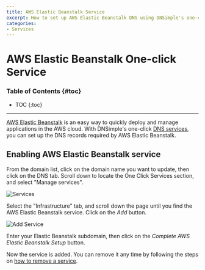 ```yaml
---
title: AWS Elastic Beanstalk Service
excerpt: How to set up AWS Elastic Beanstalk DNS using DNSimple's one-click service.
categories:
- Services
---
```


# AWS Elastic Beanstalk One-click Service

### Table of Contents {#toc}

* TOC
{:toc}

---

[AWS Elastic Beanstalk](https://aws.amazon.com/elasticbeanstalk/) is an easy way to quickly deploy and manage applications in the AWS cloud. With DNSimple's one-click [DNS services](/categories/services/), you can set up the DNS records required by AWS Elastic Beanstalk.


## Enabling AWS Elastic Beanstalk service

From the domain list, click on the domain name you want to update, then click on the DNS tab. Scroll down to locate the One Click Services section, and select "Manage services".

![Services](/files/services-dns-page-add.png)

Select the "Infrastructure" tab, and scroll down the page until you find the AWS Elastic Beanstalk service. Click on the *Add* button.

![Add Service](/files/services-amazon-elasticbeanstalk.png)

Enter your Elastic Beanstalk subdomain, then click on the *Complete AWS Elastic Beanstalk Setup* button.

Now the service is added. You can remove it any time by following the steps on [how to remove a service](/articles/services/#removing-services).
